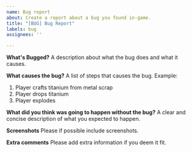 ```yaml
---
name: Bug report
about: Create a report about a bug you found in-game.
title: "[BUG] Bug Report"
labels: bug
assignees: ''

---
```


**What's Bugged?**
A description about what the bug does and what it causes.

**What causes the bug?**
A list of steps that causes the bug.
Example:
1. Player crafts titanium from metal scrap
2. Player drops titanium
3. Player explodes

**What did you think was going to happen without the bug?**
A clear and concise description of what you expected to happen.

**Screenshots**
Please if possible include screenshots.

**Extra comments**
Please add extra information if you deem it fit.
